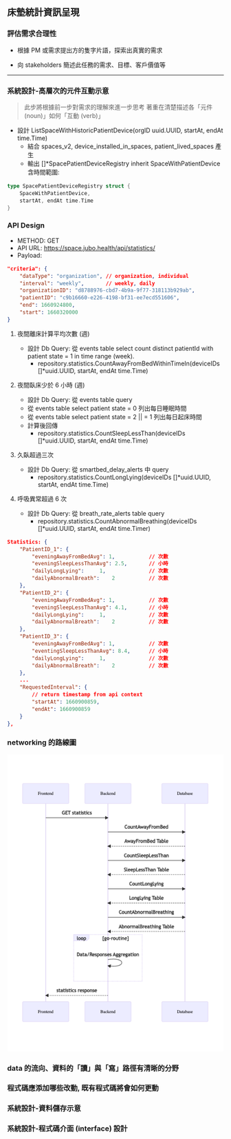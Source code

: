 ## 床墊統計資訊呈現

### 評估需求合理性
* 根據 PM 或需求提出方的隻字片語，探索出真實的需求


* 向 stakeholders 簡述此任務的需求、目標、客戶價值等


---
### 系統設計-高層次的元件互動示意

> 此步將根據前一步對需求的理解來進一步思考 著重在清楚描述各「元件 (noun)」如何「互動 (verb)」

* 設計 ListSpaceWithHistoricPatientDevice(orgID uuid.UUID, startAt, endAt time.Time)
  * 結合 spaces_v2, device_installed_in_spaces, patient_lived_spaces 產生
  * 輸出 []*SpacePatientDeviceRegistry inherit SpaceWithPatientDevice 含時間範圍:

```go
type SpacePatientDeviceRegistry struct {
    SpaceWithPatientDevice,
    startAt, endAt time.Time
}
```

### API Design

* METHOD: GET
* API URL: https://space.jubo.health/api/statistics/
* Payload:

```json
"criteria": {
    "dataType": "organization", // organization, individual
    "interval": "weekly",       // weekly, daily
    "organizationID": "d8788976-cbd7-4b9a-9f77-318113b929ab",
    "patientID": "c9b16660-e226-4198-bf31-ee7ecd551606",
    "end": 1660924800,
    "start": 1660320000
}
```

1. 夜間離床計算平均次數 (週)
    * 設計 Db Query: 從 events table select count distinct patientId with patient state = 1 in time range (week).
        + repository.statistics.CountAwayFromBedWithinTimeIn(deviceIDs []*uuid.UUID, startAt, endAt time.Time)

2. 夜間臥床少於 6 小時 (週)
    * 設計 Db Query: 從 events table query
    * 從 events table select patient state = 0 列出每日睡眠時間
    * 從 events table select patient state = 2 || = 1 列出每日起床時間
    * 計算後回傳
        + repository.statistics.CountSleepLessThan(deviceIDs []*uuid.UUID, startAt, endAt time.Time)

3. 久臥超過三次
    * 設計 Db Query: 從 smartbed_delay_alerts 中 query
        + repository.statistics.CountLongLying(deviceIDs []*uuid.UUID, startAt, endAt time.Time)

4. 呼吸異常超過 6 次
    * 設計 Db Query: 從 breath_rate_alerts table query
        + repository.statistics.CountAbnormalBreathing(deviceIDs []*uuid.UUID, startAt, endAt time.Timer)

```json
Statistics: {
    "PatientID_1": {
        "eveningAwayFromBedAvg": 1,           // 次數
        "eveningSleepLessThanAvg": 2.5,       // 小時
        "dailyLongLying":     1,              // 次數
        "dailyAbnormalBreath":    2           // 次數
    },
    "PatientID_2": {
        "eveningAwayFromBedAvg": 1,           // 次數
        "eveningSleepLessThanAvg": 4.1,       // 小時
        "dailyLongLying":     1,              // 次數
        "dailyAbnormalBreath":    2           // 次數
    },
    "PatientID_3": {
        "eveningAwayFromBedAvg": 1,           // 次數
        "eventingSleepLessThanAvg": 8.4,      // 小時
        "dailyLongLying":     1,              // 次數
        "dailyAbnormalBreath":    2           // 次數
    },
    ...
    "RequestedInterval": {
        // return timestamp from api context
        "startAt": 1660900859,
        "endAt": 1660900859
    }
},
```

### networking 的路線圖

![](./safety_stats.drawio.png)

### data 的流向、資料的「讀」與「寫」路徑有清晰的分野



### 程式碼應添加哪些改動, 既有程式碼將會如何更動




### 系統設計-資料儲存示意





### 系統設計-程式碼介面 (interface) 設計


